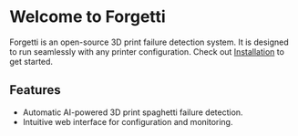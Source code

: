 # Welcome to Forgetti

Forgetti is an open-source 3D print failure detection system. It is designed to run seamlessly with any printer configuration. Check out [Installation](installation.md) to get started.

## Features

- Automatic AI-powered 3D print spaghetti failure detection.
- Intuitive web interface for configuration and monitoring.
